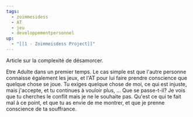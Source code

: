```yaml
---
tags:
  - zoimmesidess
  - AT
  - jeu
  - developpementpersonnel
up:
  - "[[1 - Zoimmeisdess Project]]"
---
```

Article sur la complexité de désamorcer.

Etre Adulte dans un premier temps.
Le cas simple est que l'autre personne connaisse également les jeux, et l'AT pour lui faire prendre conscience que quelque chose se joue.
Tu exiges quelque chose de moi, ce qui est injuste, mais j'accepte, et tu continues à vouloir plus, ...
Que se passe-t-il? Je vois que tu cherches le conflit mais je ne le souhaite pas. Qu'est ce qui te fait mal à ce point, et que tu as envie de me montrer, et que je prenne conscience de ta souffrance.

